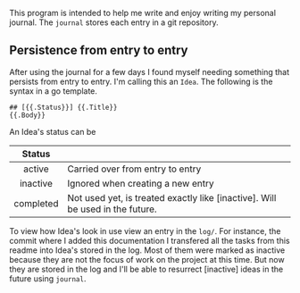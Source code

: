 This program is intended to help me write and enjoy writing my personal journal.
The `journal` stores each entry in a git repository.

## Persistence from entry to entry

After using the journal for a few days I found myself needing something that persists from entry to entry.
I'm calling this an `Idea`.
The following is the syntax in a go template.

```
## [{{.Status}}] {{.Title}}
{{.Body}}
```

An Idea's status can be

| Status |     |
| :----: | --- |
| active | Carried over from entry to entry |
| inactive | Ignored when creating a new entry |
| completed | Not used yet, is treated exactly like [inactive]. Will be used in the future. |

To view how Idea's look in use view an entry in the `log/`.
For instance, the commit where I added this documentation I transfered all the tasks from this readme into Idea's stored in the log.
Most of them were marked as inactive because they are not the focus of work on the project at this time.
But now they are stored in the log and I'll be able to resurrect [inactive] ideas in the future using `journal`.
